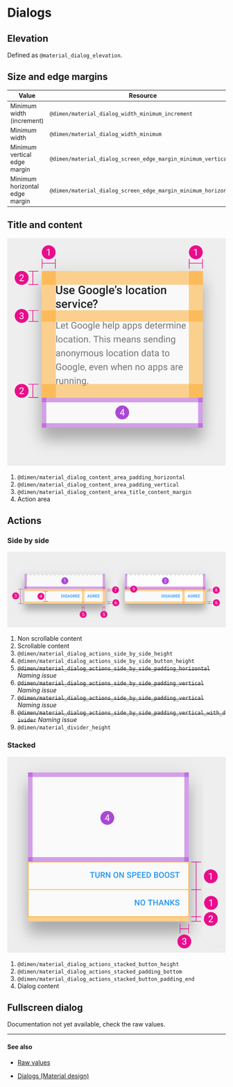 # Dialogs

## Elevation

Defined as `@material_dialog_elevation`.


## Size and edge margins

| Value | Resource |
| ----- | -------- |
| Minimum width (increment)      | `@dimen/material_dialog_width_minimum_increment`               |
| Minimum width                  | `@dimen/material_dialog_width_minimum`                         |
| Minimum vertical edge margin   | `@dimen/material_dialog_screen_edge_margin_minimum_vertical`   |
| Minimum horizontal edge margin | `@dimen/material_dialog_screen_edge_margin_minimum_horizontal` |


## Title and content

<img class="figure" src="../../images/components_dialogs_content.png" alt="Dialog content"/>

1. `@dimen/material_dialog_content_area_padding_horizontal`
2. `@dimen/material_dialog_content_area_padding_vertical`
3. `@dimen/material_dialog_content_area_title_content_margin`
4. Action area

## Actions

### Side by side

<img class="figure-large" src="../../images/components_dialogs_actions_side.png" alt="Dialog actions side by side"/>

1. Non scrollable content
2. Scrollable content
3. `@dimen/material_dialog_actions_side_by_side_height`
4. `@dimen/material_dialog_actions_side_by_side_button_height`
5. <del>`@dimen/material_dialog_actions_side_by_side_padding_horizontal`</del> *Naming issue*
6. <del>`@dimen/material_dialog_actions_side_by_side_padding_vertical`</del> *Naming issue*
7. <del>`@dimen/material_dialog_actions_side_by_side_padding_vertical`</del> *Naming issue* 
8. <del>`@dimen/material_dialog_actions_side_by_side_padding_vertical_with_divider`</del> *Naming issue* 
9. `@dimen/material_divider_height`

### Stacked

<img class="figure" src="../../images/components_dialogs_actions_stacked.png" alt="Dialog actions stacked"/>

1. `@dimen/material_dialog_actions_stacked_button_height`
2. `@dimen/material_dialog_actions_stacked_padding_bottom`
3. `@dimen/material_dialog_actions_stacked_button_padding_end`
4. Dialog content


## Fullscreen dialog

Documentation not yet available, check the raw values.


---

#### See also

- [Raw values](https://github.com/AoDevBlue/MaterialValues/blob/master/material-values/src/main/res-component/values/dialog.xml)

- [Dialogs (Material design)](https://material.google.com/components/dialogs.html)

